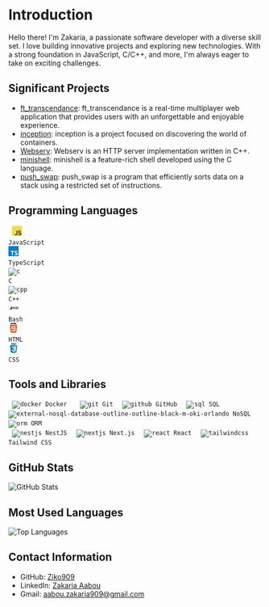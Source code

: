 # Introduction

Hello there! I'm Zakaria, a passionate software developer with a diverse skill set. I love building innovative projects and exploring new technologies. With a strong foundation in JavaScript, C/C++, and more, I'm always eager to take on exciting challenges.

## Significant Projects

- [ft_transcendance](https://github.com/Ziko909/ft_transcendance): ft_transcendance is a real-time multiplayer web application that provides users with an unforgettable and enjoyable experience.
- [inception](https://github.com/Ziko909/inception): inception is a project focused on discovering the world of containers.
- [Webserv](https://github.com/Ziko909/Webserv): Webserv is an HTTP server implementation written in C++.
- [minishell](https://github.com/Ziko909/minishell-42-cursus): minishell is a feature-rich shell developed using the C language.
- [push_swap](https://github.com/Ziko909/push_swap): push_swap is a program that efficiently sorts data on a stack using a restricted set of instructions.

## Programming Languages



 <code> <img height="20" alt="javascript" 
  src="https://raw.githubusercontent.com/github/explore/80688e429a7d4ef2fca1e82350fe8e3517d3494d/topics/javascript/javascript.png"> JavaScript </code>
<code> <img height="20" alt="typescript" src="https://raw.githubusercontent.com/github/explore/80688e429a7d4ef2fca1e82350fe8e3517d3494d/topics/typescript/typescript.png"> TypeScript </code>
<code> <img height="20" alt="c" src="https://img.icons8.com/color/48/000000/c-programming.png"> C </code>
<code> <img height="20" alt="cpp" src="https://img.icons8.com/color/48/000000/c-plus-plus-logo.png"> C++ </code>
 <code> <img height="20" alt="bash" src="https://raw.githubusercontent.com/github/explore/80688e429a7d4ef2fca1e82350fe8e3517d3494d/topics/bash/bash.png"> Bash </code>
<code> <img height="20" alt="html" src="https://raw.githubusercontent.com/github/explore/80688e429a7d4ef2fca1e82350fe8e3517d3494d/topics/html/html.png"> HTML </code>
<code> <img height="20" alt="css" src="https://raw.githubusercontent.com/github/explore/80688e429a7d4ef2fca1e82350fe8e3517d3494d/topics/css/css.png"> CSS </code>

## Tools and Libraries

 <div>
   <code> <img height="20" alt="docker" src="https://img.icons8.com/color/48/ffffff/docker.png"> Docker  </code>
   <code> <img height="20" alt="git" src="https://img.icons8.com/color/48/ffffff/git.png"> Git </code>
   <code> <img height="20" alt="github" src="https://img.icons8.com/color/48/ffffff/github.png"> GitHub </code>
   <code> <img width="20" height="20" src="https://img.icons8.com/metro/26/sql.png" alt="sql"/> SQL </code>
   <code> <img width="20" height="20" src="https://img.icons8.com/external-outline-black-m-oki-orlando/32/external-nosql-database-outline-outline-black-m-oki-orlando.png" alt="external-nosql-database-outline-outline-black-m-oki-orlando"/> NoSQL </code>
   <code> <img height="20" alt="orm" src="https://simpleicons.org/icons/sequelize.svg"> ORM </code>
 </div>
 <div>
   <code> <img height="20" alt="nestjs" src="https://img.icons8.com/color/48/ffffff/nestjs.png"> NestJS </code>
   <code> <img width="20" height="20" src="https://img.icons8.com/fluency-systems-filled/48/nextjs.png" alt="nextjs"/> Next.js </code>
   <code> <img height="20" alt="react" src="https://img.icons8.com/color/48/ffffff/react-native.png"> React </code>
   <code> <img height="20" alt="tailwindcss" src="https://img.icons8.com/color/48/ffffff/tailwindcss.png"> Tailwind CSS </code>
 </div>

## GitHub Stats

![GitHub Stats](https://github-readme-stats.vercel.app/api?username=Ziko909&show_icons=true&theme=dark)

## Most Used Languages

![Top Languages](https://github-readme-stats.vercel.app/api/top-langs/?username=Ziko909&layout=compact&theme=dark)

## Contact Information

- GitHub: [Ziko909](https://github.com/Ziko909)
- LinkedIn: [Zakaria Aabou](https://www.linkedin.com/in/zakaria-aabou)
- Gmail: aabou.zakaria909@gmail.com
